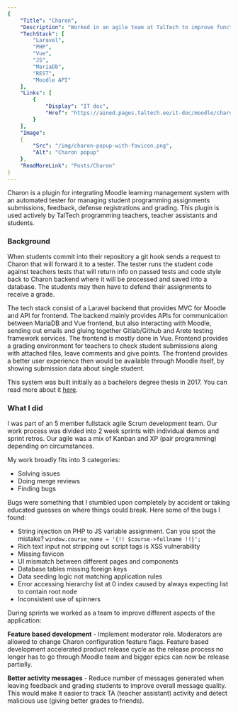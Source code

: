 ```yaml
---
{
    "Title": "Charon",
    "Description": "Worked in an agile team at TalTech to improve functionality of Moodle plugin for programming assignments that is used by about 1000 students every semester. Charon allows teachers to track coding submissions and defenses, manage grading and provide feedback.",
    "TechStack": [
        "Laravel", 
        "PHP", 
        "Vue",
        "JS",
        "MariaDb",
        "REST",
        "Moodle API"
    ],
    "Links": [
        {
            "Display": "IT doc",
            "Href": "https://ained.pages.taltech.ee/it-doc/moodle/charon/index.html"
        }
    ],
    "Image":
    {
        "Src": "/img/charon-popup-with-favicon.png",
        "Alt": "Charon popup"
    },
    "ReadMoreLink": "Posts/Charon"
}
---
```

Charon is a plugin for integrating Moodle learning management system with an automated tester for managing student programming assignments submissions, feedback, defense registrations and grading.
This plugin is used actively by TalTech programming teachers, teacher assistants and students.


### Background
When students commit into their repository a git hook sends a request to Charon that will forward it to a tester.
The tester runs the student code against teachers tests that will return info on passed tests and code style back to Charon backend where it will be processed and saved into a database.
The students may then have to defend their assignments to receive a grade.

The tech stack consist of a Laravel backend that provides MVC for Moodle and API for frontend.
The backend mainly provides APIs for communication between MariaDB and Vue frontend, but also interacting with Moodle, sending out emails and gluing together Gitlab/Github and Arete testing framework services.
The frontend is mostly done in Vue. Frontend provides a grading environment for teachers to check student submissions along with attached files, leave comments and give points.
The frontend provides a better user experience then would be available through Moodle itself, by showing submission data about single student.

This system was built initially as a bachelors degree thesis in 2017. 
You can read more about it [here](https://digikogu.taltech.ee/et/item/b628d504-57e3-4d90-9c60-4bcd6bea3d61).

### What I did

I was part of an 5 member fullstack agile Scrum development team.
Our work process was divided into 2 week sprints with individual demos and sprint retros.
Our agile was a mix of Kanban and XP (pair programming) depending on circumstances.

My work broadly fits into 3 categories:
* Solving issues
* Doing merge reviews
* Finding bugs

Bugs were something that I stumbled upon completely by accident or taking educated guesses on where things could break.
Here some of the bugs I found:
* String injection on PHP to JS variable assignment. Can you spot the mistake? `window.course_name = '{!! $course->fullname !!}';`
* Rich text input not stripping out script tags is XSS vulnerability
* Missing favicon
* UI mismatch between different pages and components
* Database tables missing foreign keys
* Data seeding logic not matching application rules
* Error accessing hierarchy list at 0 index caused by always expecting list to contain root node
* Inconsistent use of spinners



During sprints we worked as a team to improve different aspects of the application:

**Feature based development** - 
Implement moderator role. 
Moderators are allowed to change Charon configuration feature flags. 
Feature based development accelerated product release cycle as the release process no longer has to go through Moodle team and bigger epics can now be release partially.

**Better activity messages** - 
Reduce number of messages generated when leaving feedback and grading students to improve overall message quality.
This would make it easier to track TA (teacher assistant) activity and detect malicious use (giving better grades to friends).

